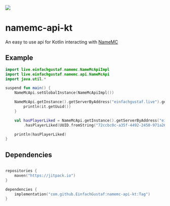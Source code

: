 [![](https://jitci.com/gh/EinfachGustaf/namemc-api-kt/svg)](https://jitci.com/gh/EinfachGustaf/namemc-api-kt)

# namemc-api-kt
An easy to use api for Kotlin interacting with [NameMC](https://namemc.com)

## Example
```kotlin
import live.einfachgustaf.namemc.NameMcApiImpl
import live.einfachgustaf.namemc.api.NameMcApi
import java.util.*

suspend fun main() {
    NameMcApi.setGlobalInstance(NameMcApiImpl())

    NameMcApi.getInstance().getServerByAddress("einfachgustaf.live").getLikes().forEach { 
        println(it.getUuid())
    }

    val hasPlayerLiked = NameMcApi.getInstance().getServerByAddress("einfachgustaf.live")
        .hasPlayerLiked(UUID.fromString("72ccbc0c-a35f-4492-2450-971a26607ee0"))

    println(hasPlayerLiked)
}
```

## Dependencies
```kotlin

repositories {
    maven("https://jitpack.io")
}

dependencies {
    implementation("com.github.EinfachGustaf:namemc-api-kt:Tag")
}

```